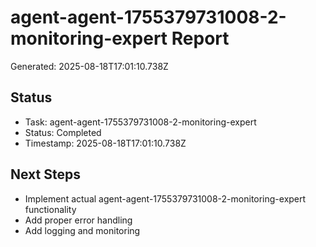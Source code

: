 # agent-agent-1755379731008-2-monitoring-expert Report

Generated: 2025-08-18T17:01:10.738Z

## Status
- Task: agent-agent-1755379731008-2-monitoring-expert
- Status: Completed
- Timestamp: 2025-08-18T17:01:10.738Z

## Next Steps
- Implement actual agent-agent-1755379731008-2-monitoring-expert functionality
- Add proper error handling
- Add logging and monitoring
